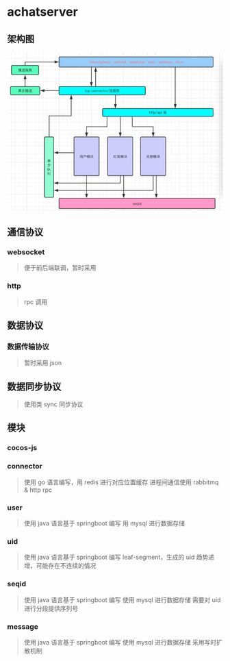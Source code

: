 # achatserver
## 架构图  
![architecture](https://github.com/davidqian/achatserver/blob/master/resource/img/architecture.jpg)
## 通信协议
### websocket
> 便于前后端联调，暂时采用
### http
>  rpc 调用
## 数据协议
### 数据传输协议
> 暂时采用 json
## 数据同步协议
> 使用类 sync 同步协议
## 模块
### cocos-js
### connector
> 使用 go 语言编写，用 redis 进行对应位置缓存
> 进程间通信使用 rabbitmq & http rpc
### user
> 使用 java 语言基于 springboot 编写
> 用 mysql 进行数据存储
### uid
> 使用 java 语言基于 springboot 编写
> leaf-segment，生成的 uid 趋势递增，可能存在不连续的情况
### seqid
> 使用 java 语言基于 springboot 编写
> 使用 mysql 进行数据存储
> 需要对 uid 进行分段提供序列号
### message
> 使用 java 语言基于 springboot 编写
> 使用 mysql 进行数据存储
> 采用写时扩散机制
